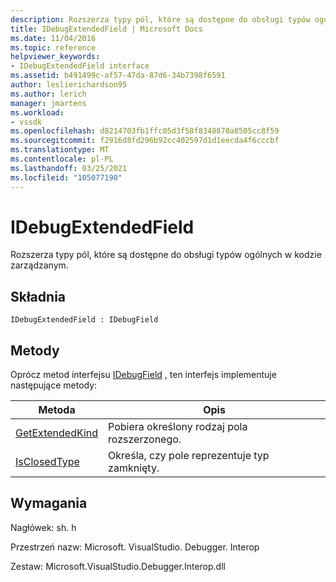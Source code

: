 ```yaml
---
description: Rozszerza typy pól, które są dostępne do obsługi typów ogólnych w kodzie zarządzanym.
title: IDebugExtendedField | Microsoft Docs
ms.date: 11/04/2016
ms.topic: reference
helpviewer_keywords:
- IDebugExtendedField interface
ms.assetid: b491499c-af57-47da-87d6-34b7398f6591
author: leslierichardson95
ms.author: lerich
manager: jmartens
ms.workload:
- vssdk
ms.openlocfilehash: d8214703fb1ffc05d3f58f8348870a8505cc8f59
ms.sourcegitcommit: f2916d8fd296b92cc402597d1d1eecda4f6cccbf
ms.translationtype: MT
ms.contentlocale: pl-PL
ms.lasthandoff: 03/25/2021
ms.locfileid: "105077190"
---
```

# <a name="idebugextendedfield"></a>IDebugExtendedField
Rozszerza typy pól, które są dostępne do obsługi typów ogólnych w kodzie zarządzanym.

## <a name="syntax"></a>Składnia

```
IDebugExtendedField : IDebugField
```

## <a name="methods"></a>Metody
 Oprócz metod interfejsu [IDebugField](../../../extensibility/debugger/reference/idebugfield.md) , ten interfejs implementuje następujące metody:

|Metoda|Opis|
|------------|-----------------|
|[GetExtendedKind](../../../extensibility/debugger/reference/idebugextendedfield-getextendedkind.md)|Pobiera określony rodzaj pola rozszerzonego.|
|[IsClosedType](../../../extensibility/debugger/reference/idebugextendedfield-isclosedtype.md)|Określa, czy pole reprezentuje typ zamknięty.|

## <a name="requirements"></a>Wymagania
 Nagłówek: sh. h

 Przestrzeń nazw: Microsoft. VisualStudio. Debugger. Interop

 Zestaw: Microsoft.VisualStudio.Debugger.Interop.dll
